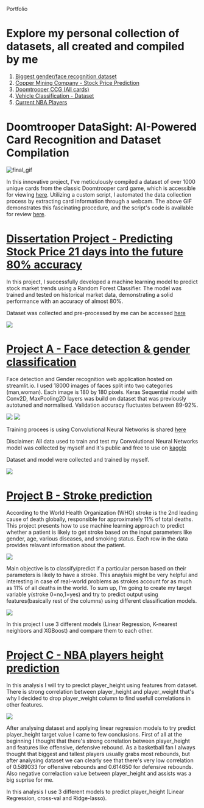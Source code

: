 Portfolio

# Explore my personal collection of datasets, all created and compiled by me
1.  [Biggest gender/face recognition dataset](https://www.kaggle.com/datasets/maciejgronczynski/biggest-genderface-recognition-dataset)
2. [Copper Mining Company - Stock Price Prediction](https://www.kaggle.com/datasets/maciejgronczynski/cooper-mining-company-stock-price-prediction)
3. [Doomtrooper CCG (All cards)](https://www.kaggle.com/datasets/maciejgronczynski/doomtrooper-ccg-all-cards)
4. [Vehicle Classification - Dataset](https://www.kaggle.com/datasets/maciejgronczynski/vehicle-classification-dataset)
5. [Current NBA Players](https://www.kaggle.com/datasets/maciejgronczynski/current-nba-players)

# Doomtrooper DataSight: AI-Powered Card Recognition and Dataset Compilation
![final_gif](https://github.com/CL500Coupe/Maciej-Gronczynski-Portfolio/assets/63499090/bd1ec431-ef57-457c-a40d-0a7ee5ffd7f6)

In this innovative project, I've meticulously compiled a dataset of over 1000 unique cards from the classic Doomtrooper card game, which is accessible for viewing [here](https://www.kaggle.com/datasets/maciejgronczynski/doomtrooper-ccg-all-cards). Utilizing a custom script, I automated the data collection process by extracting card information through a webcam. The above GIF demonstrates this fascinating procedure, and the script's code is available for review [here](https://github.com/CL500Coupe/Doomtrooper-DataSight-AI-Powered-Card-Recognition-and-Dataset-Compilation).


# [Dissertation Project - Predicting Stock Price 21 days into the future 80% accuracy](https://www.kaggle.com/code/maciejgronczynski/kghm-stock-price-prediction-21-days-in-future-80#5.Building-model-(RANDOM-FOREST-CLASSIFIER))

In this project, I successfully developed a machine learning model to predict stock market trends using a Random Forest Classifier. The model was trained and tested on historical market data, demonstrating a solid performance with an accuracy of almost 80%.

Dataset was collected and pre-processed by me can be accessed [here](https://www.kaggle.com/datasets/maciejgronczynski/cooper-mining-company-stock-price-prediction)

![](/images/predi2.png)


# [Project A - Face detection & gender classification](https://share.streamlit.io/cl500coupe/gender_recognition_app/main/app.py)
Face detection and Gender recognition web application hosted on streamlit.io.
I used 18000 images of faces split into two categories (man,woman). Each image is 180 by 180 pixels.
Keras Sequential model with Conv2D, MaxPooling2D layers was build on dataset that was previously autotuned and normalised.
Validation accuracy fluctuates between 89-92%.

![](/images/photo_1_fix2.png)
![](/images/photo_2_fixed.png)


Training procees is using Convolutional Neural Networks is shared [here](https://www.kaggle.com/maciejgronczynski/cnn-sequential-gender-recognition-model)

Disclaimer: All data used to train and test my Convolutional Neural Networks model was collected
by myself and it's public and free to use on [kaggle](https://www.kaggle.com/maciejgronczynski/biggest-genderface-recognition-dataset)

Dataset and model were collected and trained by myself.

![](/images/streamlit_image.png)





# [Project B - Stroke prediction](https://www.kaggle.com/maciejgronczynski/stroke-prediction-eda-lr-k-nearest-xgboost)
According to the World Health Organization (WHO) stroke is the 2nd leading cause of death globally, responsible for approximately 11% of total deaths.
This project presents how to use machine learning approach to predict whether a patient is likely to get stroke based on the input parameters like
gender, age, various diseases, and smoking status. Each row in the data provides relavant information about the patient.

![](/images/project2_image1_fixed.png)

Main objective is to classify/predict if a particular person based on their parameters is likely to have a stroke.
This anaylsis might be very helpful and interesting in case of real-world problems as strokes account for as much as 11% of all deaths in the world.
To sum up, I'm going to create my target variable y(stroke 0=no,1=yes) and try to predict output using features(basically rest of the columns) using different classification models.

![](/images/project2_image2_fixed.png)

In this project I use 3 different models (Linear Regression, K-nearest neighbors and XGBoost) and compare them to each other.





# [Project C - NBA players height prediction](https://www.kaggle.com/maciejgronczynski/height-prediction-eda-lr-cross-val-ridge-lasso)
In this analysis I will try to predict player_height using features from dataset. There is strong correlation between player_height and player_weight that's why I decided to drop player_weight column to find usefull correlations in other features.


![](/images/project3_image1_fixed.png)

After analysing dataset and applying linear regression models to try predict player_height target value I came to few conclusions.
First of all at the beginning I thought that there's strong correlation between player_height and features like offensive, defensive rebound.
As a basketball fan I always thought that biggest and tallest players usually grabs most rebounds, but after analysing dataset we can clearly see that there's very low correlation of 0.589033 for offensive rebounds and 0.614650 for defensive rebounds.
Also negative correlaction value between player_height and assists was a big suprise for me.

In this analysis I use 3 different models to predict player_height (Linear Regression, cross-val and Ridge-lasso).
